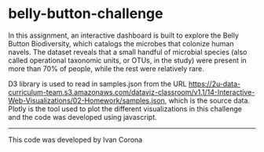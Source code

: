 # belly-button-challenge

In this assignment, an interactive dashboard is built to explore the Belly Button Biodiversity, which catalogs the microbes that colonize human navels. The dataset reveals that a small handful of microbial species (also called operational taxonomic units, or OTUs, in the study) were present in more than 70% of people, while the rest were relatively rare.

D3 library is used to read in samples.json from the URL https://2u-data-curriculum-team.s3.amazonaws.com/dataviz-classroom/v1.1/14-Interactive-Web-Visualizations/02-Homework/samples.json, which is the source data. Plotly is the tool used to plot the different visualizations in this challenge and the code was developed using javascript.

----------------------------------
This code was developed by Ivan Corona
